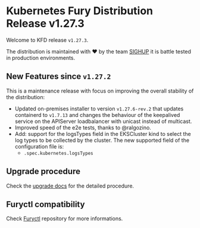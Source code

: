 # Kubernetes Fury Distribution Release v1.27.3

Welcome to KFD release `v1.27.3`.

The distribution is maintained with ❤️ by the team [SIGHUP](https://sighup.io/) it is battle tested in production environments.

## New Features since `v1.27.2`

This is a maintenance release with focus on improving the overall stability of the distribution:

- Updated on-premises installer to version `v1.27.6-rev.2` that updates containerd to `v1.7.13` and changes the behaviour of the keepalived service on the APIServer loadbalancer with unicast instead of multicast.
- Improved speed of the e2e tests, thanks to @ralgozino.
- Add: support for the logsTypes field in the EKSCluster kind to select the log types to be collected by the cluster. The new supported field of the configuration file is:
  - `.spec.kubernetes.logsTypes`

## Upgrade procedure

Check the [upgrade docs](https://github.com/sighupio/furyctl/tree/main/docs/upgrades/kfd/README.md) for the detailed procedure.

## Furyctl compatibility

Check [Furyctl](https://github.com/sighupio/furyctl) repository for more informations.